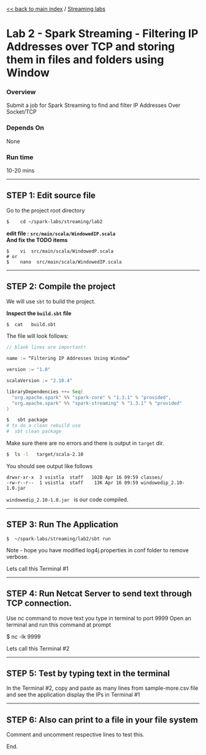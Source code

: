 [<< back to main index](../README.md) / [Streaming labs](./README.md)

Lab 2 - Spark Streaming - Filtering IP Addresses over TCP and storing them in files and folders using Window  
==================================

### Overview
Submit a job for Spark Streaming to find and filter  IP Addresses Over Socket/TCP

### Depends On 
None

### Run time
10-20 mins


---------------------
STEP 1: Edit source file
---------------------
Go to the project root directory
```bash
$    cd ~/spark-labs/streaming/lab2
```

**edit file : `src/main/scala/WindowedIP.scala`**  
**And fix the TODO items**

```
$    vi  src/main/scala/WindowedP.scala
# or 
$    nano  src/main/scala/WindowedIP.scala
```


--------------------------
STEP 2: Compile the project
--------------------------
We will use `sbt` to build the project.  

**Inspect the `build.sbt` file**
```bash
$  cat   build.sbt
```

The file will look follows:
```scala
// blank lines are important!

name := “Filtering IP Addresses Using Window“

version := "1.0"

scalaVersion := "2.10.4"

libraryDependencies ++= Seq(
  "org.apache.spark" %% "spark-core" % "1.3.1" % "provided",
  "org.apache.spark" %% "spark-streaming" % "1.3.1" % "provided"
)

```

```bash
$   sbt package
# to do a clean rebuild use
#  sbt clean package
```

Make sure there are no errors and there is output in `target` dir.
```bash
$  ls -l   target/scala-2.10
```
You should see output like follows
```
drwxr-xr-x  3 vsistla  staff   102B Apr 16 09:59 classes/
-rw-r--r--  1 vsistla  staff    13K Apr 16 09:59 windowedip_2.10-1.0.jar
```

`windowedip_2.10-1.0.jar `  is our code compiled.
 
--------------------------
STEP 3: Run The Application
--------------------------
```
$  ~/spark-labs/streaming/lab2/sbt run
```
Note - hope you have modified log4j.properties in conf folder to remove verbose. 

Lets call this Terminal #1

----------------
STEP 4: Run Netcat Server to send text through TCP connection.
----------------

Use nc command to move text you type in terminal to port 9999
Open an terminal and run this command at prompt

$ nc -lk 9999

Lets call this Terminal #2

-------------------------
STEP 5:  Test by typing text in the terminal
-------------------------

In the Terminal #2, copy and paste as many lines from sample-more.csv file and see the application display the 
IPs in Terminal #1


--------------------------
STEP 6: Also can print to a file in your file system
---------------------------

Comment and uncomment respective lines to test this. 

End. 
